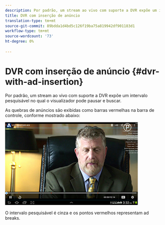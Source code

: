 ```yaml
---
description: Por padrão, um stream ao vivo com suporte a DVR expõe um intervalo pesquisável no qual o visualizador pode pausar e buscar.
title: DVR com inserção de anúncio
translation-type: tm+mt
source-git-commit: 89bdda1d4bd5c126f19ba75a819942df901183d1
workflow-type: tm+mt
source-wordcount: '73'
ht-degree: 0%

---
```



# DVR com inserção de anúncio {#dvr-with-ad-insertion}

Por padrão, um stream ao vivo com suporte a DVR expõe um intervalo pesquisável no qual o visualizador pode pausar e buscar.

As quebras de anúncios são exibidas como barras vermelhas na barra de controle, conforme mostrado abaixo:

<!--<a id="fig_720DD22D2318485EAB4BEA55C30D5ECF"></a>-->

![](assets/dvr-with-ads.jpg)

O intervalo pesquisável é cinza e os pontos vermelhos representam ad breaks.
